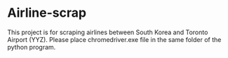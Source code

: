 # Airline-scrap

This project is for scraping airlines between South Korea and Toronto Airport (YYZ).
Please place chromedriver.exe file in the same folder of the python program.
